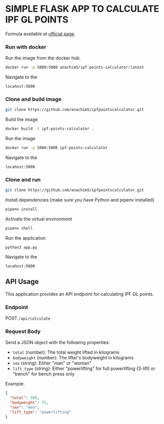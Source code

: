 # SIMPLE FLASK APP TO CALCULATE IPF GL POINTS
Formula available at [official page](https://www.powerlifting.sport/fileadmin/ipf/data/ipf-formula/IPF_GL_Coefficients-2020.pdf).

### Run with docker
Run the image from the docker hub.
```bash
docker run -p 5000:5000 anachim5/ipf-points-calculator:latest
```
Navigate to the 
```
locahost:5000
```
### Clone and build image

```bash
git clone https://github.com/anachim5/ipfpointscalculator.git
```
Build the image
```bash 
docker build -t ipf-points-calculator .
```
Run the image
```bash
docker run -p 5000:5000 ipf-points-calculator
```

Navigate to the 
```
locahost:5000
```


### Clone and run

```bash
git clone https://github.com/anachim5/ipfpointscalculator.git
```

Install dependencies (make sure you have Python and pipenv installed)
```bash
pipenv install
```

Activate the virtual environment
```bash
pipenv shell
```

Run the application
```
python3 app.py
```

Navigate to the 
```
locahost:5000
```

## API Usage

This application provides an API endpoint for calculating IPF GL points.

### Endpoint

POST `/api/calculate`

### Request Body

Send a JSON object with the following properties:

- `total` (number): The total weight lifted in kilograms
- `bodyweight` (number): The lifter's bodyweight in kilograms
- `sex` (string): Either "man" or "woman"
- `lift_type` (string): Either "powerlifting" for full powerlifting (3-lift) or "bench" for bench press only

Example:

```json
{
  "total": 500,
  "bodyweight": 75,
  "sex": "man",
  "lift_type": "powerlifting"
}




